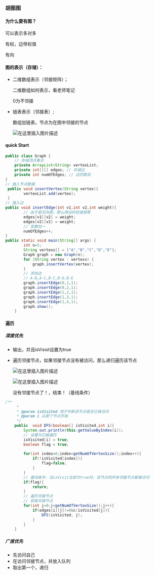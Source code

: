 ### 胡图图

#### 为什么要有图？

可以表示多对多

有权，边带权值

有向

#### 图的表示（存储）：

- 二维数组表示（邻接矩阵）；

  二维数组如何表示，看老师笔记

  0为不邻接

- 链表表示（邻接表）;

  数组加链表，节点为在图中邻接的节点

  ![在这里插入图片描述](https://img-blog.csdnimg.cn/20210429200129183.png?x-oss-process=image/watermark,type_ZmFuZ3poZW5naGVpdGk,shadow_10,text_aHR0cHM6Ly9ibG9nLmNzZG4ubmV0L3dlaXhpbl80NDc3MTU4Mg==,size_16,color_FFFFFF,t_70)

  

#### quick Start

```java
public class Graph {
    // 存储顶点集合
    private ArrayList<String> vertexList;
    private int[][] edges; // 存储边
    private int numOfEdges; // 边的数目
}
// 插入节点数据
 public void insertVertex(String vertex){
        vertexList.add(vertex);
 }
// 插入边
public void insertEdge(int v1,int v2,int weight){
        // 由于是无向图，那么两边的权值相等
        edges[v1][v2] = weight;
        edges[v2][v1] = weight;
        // 变数加一
        numOfEdges++;
}
public static void main(String[] args) {
        int n=5;
        String vertexs[] = {"A","B","C","D","E"};
        Graph graph = new Graph(n);
        for (String vertex : vertexs) {
            graph.insertVertex(vertex);
        }
        // 添加边
        // A-B,A-C,B-C,B-D,B-E
        graph.insertEdge(0,1,1);
        graph.insertEdge(0,2,1);
        graph.insertEdge(1,2,1);
        graph.insertEdge(1,3,1);
        graph.insertEdge(1,4,1);
        graph.show();
    }
```

#### 遍历

##### 深度优先

- 输出，并且isVisist设置为true

- 遍历邻接节点，如果邻接节点没有被访问，那么递归遍历该节点

  ![在这里插入图片描述](https://img-blog.csdnimg.cn/2021062516261163.png?x-oss-process=image/watermark,type_ZmFuZ3poZW5naGVpdGk,shadow_10,text_aHR0cHM6Ly9ibG9nLmNzZG4ubmV0L3dlaXhpbl80NDc3MTU4Mg==,size_16,color_FFFFFF,t_70)

  ![在这里插入图片描述](https://img-blog.csdnimg.cn/20210625162658163.png?x-oss-process=image/watermark,type_ZmFuZ3poZW5naGVpdGk,shadow_10,text_aHR0cHM6Ly9ibG9nLmNzZG4ubmV0L3dlaXhpbl80NDc3MTU4Mg==,size_16,color_FFFFFF,t_70)

  没有邻接节点了！，结束！（基线条件）

```java
/**
     *
     * @param isVisited 用于判断该节点是否已被访问
     * @param i 从那个节点开始
     */
    public  void DFS(boolean[] isVisited,int i){
        System.out.println(this.getValueByIndex(i));
        // 设置为已被遍历
        isVisited[i] = true;
        boolean flag = true;
      
        for(int index=0;index<getNumOfVertexSize();index++){
            if(!isVisited[index]){
                flag=false;
            }
        }
        // 基线条件，当isVisit全部为true时，该节点的所有邻接节点都被访问
        if(flag){
            return;
        }
        // 遍历邻接节点
        // 获取邻接节点
        for(int j=0;j<getNumOfVertexSize();j++){
            if(edges[i][j]!=0&&!isVisited[j]){
                DFS(isVisited, j);
            }
        }
    }
```











##### 广度优先

- 先访问自己
- 在访问邻接节点，并放入队列
- 取出第一个，递归